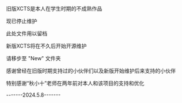 旧版XCTS是本人在学生时期的不成熟作品

现已停止维护

此处文件用以留档

新版XCTS将在不久后开始开源维护

请移步至 "New" 文件夹

感谢曾经在旧版时期支持过的小伙伴们以及新版开始维护后来支持的小伙伴

特别感谢“秋小十”老师在两年前对本人和该项目的支持和优化

-------2024.5.8-------
